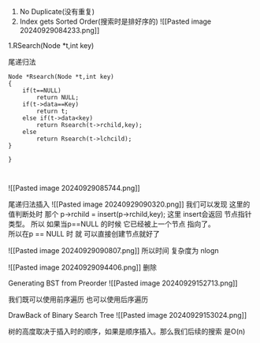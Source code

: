 1. No Duplicate(没有重复)
2. Index gets Sorted Order(搜索时是排好序的)
![[Pasted image 20240929084233.png]]

1.RSearch(Node *t,int key)

尾递归法
```
Node *Rsearch(Node *t,int key)
{
	if(t==NULL)
		return NULL;
	if(t->data==Key)
		return t;
	else if(t->data<key)
		return Rsearch(t->rchild,key);
	else
		return Rsearch(t->lchcild);
}

}



```
![[Pasted image 20240929085744.png]]

尾递归法插入
![[Pasted image 20240929090320.png]]
我们可以发现 
这里的 值判断处时 那个 
p->rchild = insert(p->rchild,key);
这里 insert会返回 节点指针类型。 
所以 如果当p==NULL
的时候 它已经被上一个节点 指向了。   
所以在p == NULL 时 就 可以直接创建节点就好了


![[Pasted image 20240929090807.png]]
所以时间 复杂度为 nlogn

![[Pasted image 20240929094406.png]]
删除

Generating BST from Preorder
![[Pasted image 20240929152713.png]]

我们既可以使用前序遍历 也可以使用后序遍历

DrawBack of Binary Search Tree
![[Pasted image 20240929153024.png]]

树的高度取决于插入时的顺序，如果是顺序插入。那么我们后续的搜索 是O(n)